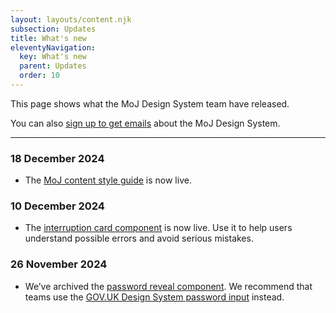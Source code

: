 ```yaml
---
layout: layouts/content.njk
subsection: Updates
title: What's new
eleventyNavigation:
  key: What's new
  parent: Updates
  order: 10
---
```


This page shows what the MoJ Design System team have released.

You can also [sign up to get emails](https://docs.google.com/forms/d/1i7rinQINSjdQ6w_SChXqxQFTttPMgfcSfPamq8YRnP8/viewform) about the MoJ Design System.

<hr>

### 18 December 2024
- The [MoJ content style guide](/content-standards/style-guide/) is now live.

### 10 December 2024
- The [interruption card component](/components/interruption-card/) is now live. Use it to help users understand possible errors and avoid serious mistakes.

### 26 November 2024
- We’ve archived the [password reveal component](/archive/password-reveal/). We recommend that teams use the [GOV.UK Design System password input](https://design-system.service.gov.uk/components/password-input/) instead.